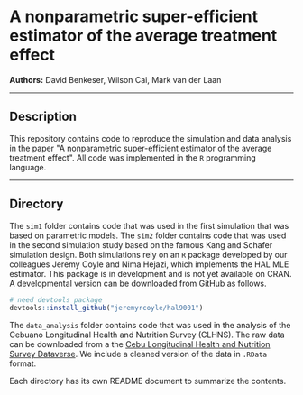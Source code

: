 # A nonparametric super-efficient estimator of the average treatment effect

**Authors:** David Benkeser, Wilson Cai, Mark van der Laan

-----

## Description 

This repository contains code to reproduce the simulation and data analysis in the paper 
"A nonparametric super-efficient estimator of the average treatment effect". All code was implemented in the `R` programming language. 

-----

## Directory

The `sim1` folder contains code that was used in the first simulation that was based on parametric models. The `sim2` folder contains code that was used in the second simulation study based on the famous Kang and Schafer simulation design. Both simulations rely on an `R` package developed by our colleagues Jeremy Coyle and Nima Hejazi, which implements the HAL MLE estimator. This package is in development and is not yet available on CRAN. A developmental version can be downloaded from GitHub as follows.

```r
# need devtools package
devtools::install_github("jeremyrcoyle/hal9001")
```

The `data_analysis` folder contains code that was used in the analysis of the Cebuano Longitudinal Health and Nutrition Survey (CLHNS). The raw data can be downloaded from a the [Cebu Longitudinal Health and Nutrition Survey Dataverse](https://dataverse.unc.edu/dataverse/cebu). We include a cleaned version of the data in `.RData` format. 

Each directory has its own README document to summarize the contents. 